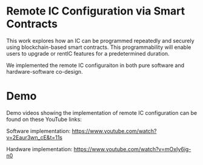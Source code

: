 # Remote IC Configuration via Smart Contracts 

This work explores how an IC can be programmed repeatedly and securely using blockchain-based smart contracts. This programmability will enable users to upgrade or rentIC features for a predetermined duration. 

We implemented the remote IC configuraiton in both pure software and hardware-software co-design.

# Demo

Demo videos showing the implementation of remote IC configuration can be found on these YouTube links:

Software implementation:
https://www.youtube.com/watch?v=2Eaur3wn_cE&t=11s

Hardware implementation:
https://www.youtube.com/watch?v=mOxIy6ig-n0
